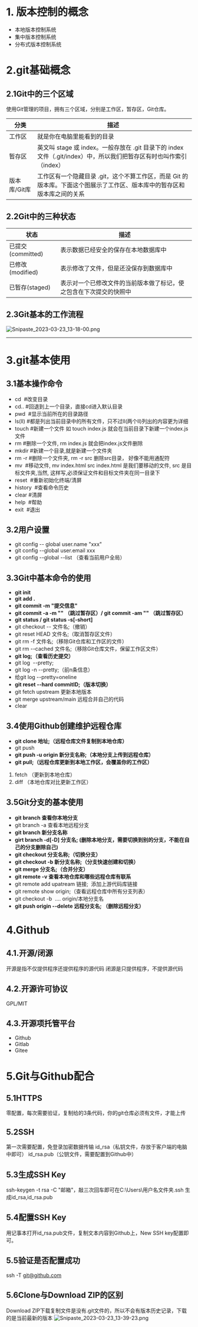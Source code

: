 # 1. 版本控制的概念
-  本地版本控制系统 
-  集中版本控制系统 
-  分布式版本控制系统 
# 2.git基础概念
## 2.1Git中的三个区域
使用Git管理的项目，拥有三个区域，分别是工作区，暂存区，Git仓库。

| **分类** | **描述** |
| --- | --- |
| 工作区 | 就是你在电脑里能看到的目录 |
| 暂存区 | 英文叫 stage 或 index。一般存放在 .git 目录下的 index 文件（.git/index）中，所以我们把暂存区有时也叫作索引（index） |
| 版本库/Git库 | 工作区有一个隐藏目录 .git，这个不算工作区，而是 Git 的版本库。下面这个图展示了工作区、版本库中的暂存区和版本库之间的关系 |

## 2.2Git中的三种状态
| **状态** | **描述** |
| --- | --- |
| 已提交(committed) | 表示数据已经安全的保存在本地数据库中 |
| 已修改(modified) | 表示修改了文件，但是还没保存到数据库中 |
| 已暂存(staged) | 表示对一个已修改文件的当前版本做了标记，使之包含在下次提交的快照中 |

## 2.3Git基本的工作流程

![Snipaste_2023-03-23_13-18-00.png](https://cdn.nlark.com/yuque/0/2023/png/34913475/1679548695440-1f5ce7cc-1087-4131-a570-29be83135ff2.png#averageHue=%2380d870&clientId=uebdc776a-bcb5-4&from=ui&height=363&id=u48be1f6d&name=Snipaste_2023-03-23_13-18-00.png&originHeight=747&originWidth=1653&originalType=binary&ratio=1&rotation=0&showTitle=false&size=271804&status=done&style=none&taskId=u7ab1e242-54a7-475a-a4e1-f3089826838&title=&width=803)

---

# 3.git基本使用
## 3.1基本操作命令

- cd  #改变目录
- cd.. #回退到上一个目录，直接cd进入默认目录
- pwd  #显示当前所在的目录路径
- ls(ll) #都是列出当前目录中的所有文件，只不过ll(两个ll)列出的内容更为详细
- touch #新建一个文件 如 touch index.js 就会在当前目录下新建一个index.js文件
- rm #删除一个文件, rm index.js 就会把index.js文件删除
- mkdir #新建一个目录,就是新建一个文件夹
- rm -r #删除一个文件夹, rm -r src 删除src目录， 好像不能用通配符
- mv  #移动文件, mv index.html src index.html 是我们要移动的文件, src 是目标文件夹,当然, 这样写,必须保证文件和目标文件夹在同一目录下
- reset  #重新初始化终端/清屏
- history  #查看命令历史
- clear #清屏
- help  #帮助
- exit  #退出
## 3.2用户设置

- git config -- global user.name "xxx"
- git config --global user.email xxx
- git config --global --list （查看当前用户全局）
## 3.3Git中基本命令的使用

- **git init**
- **git add .**
- **git commit -m "提交信息"**
- **git commit -a -m "" （跳过暂存区）/ git commit -am "" （跳过暂存区）**
- **git status / git status -s[-short]**
- git checkout -- 文件名;（撤销）
- git reset HEAD 文件名;（取消暂存区文件）
- git rm -f 文件名;（移除Git仓库和工作区的文件）
- git rm --cached 文件名;（移除Git仓库文件，保留工作区文件）
- **git log;（查看历史提交）**
- git log  --pretty;
- git log -n --pretty;（前n条信息）
- 给git log --pretty=oneline
- **git reset --hard commitID;（版本切换）**
- git fetch upstream 更新本地版本
- git merge upstream/main 远程合并自己的代码
- clear
## 3.4使用Github创建维护远程仓库

- **git clone 地址;（远程仓库文件复制到本地仓库）**
- git push
- **git push -u origin 新分支名称;（本地分支上传到远程仓库）**
- **git pull;（远程仓库更新到本地工作区，会覆盖你的工作区）**

1. fetch （更新到本地仓库）
2. diff （本地仓库对比更新工作区）
## 3.5Git分支的基本使用

-  **git branch 查看你本地分支** 
-  git branch -a 查看本地远程分支 
-  **git branch 新分支名称** 
-  **girt branch -d[-D] 分支名; (删除本地分支，需要切换到别的分支，不能在自己的分支删除自己)** 
-  **git checkout 分支名称;（切换分支）** 
-  **git checkout -b 新分支名称;（分支快速创建和切换）** 
-  **git merge 分支名;（合并分支）** 
-  **git remote -v 查看本地仓库和哪些远程仓库有联系**
-  git remote add upatream 链接;  添加上游代码库链接 
-  git remote show origin;（查看远程仓库中所有分支列表） 
-  git checkout -b  .... origin/本地分支名 
-  **git push origin --delete 远程分支名; （删除远程分支）** 
# 4.Github
## 4.1.开源/闭源
开源是指不仅提供程序还提供程序的源代码
闭源是只提供程序，不提供源代码
## 4.2.开源许可协议

GPL/MIT
## 4.3.开源项托管平台

- Github
- Gitlab
- Gitee
# 5.Git与Github配合
## 5.1HTTPS
零配置，每次需要验证，复制给的3条代码，你的git仓库必须有文件，才能上传
## 5.2SSH
第一次需要配置，免登录加密数据传输
id_rsa（私钥文件，存放于客户端的电脑中即可）
id_rsa.pub（公钥文件，需要配置到Github中）
## 5.3生成SSH Key
ssh-keygen -t rsa -C "邮箱"，敲三次回车即可在C:\Users\用户名文件夹.ssh 生成id_rsa,id_rsa.pub
## 5.4配置SSH Key
用记事本打开id_rsa.pub文件，复制文本内容到Github上，New SSH key配置即可。
## 5.5验证是否配置成功
ssh -T [git@github.com](mailto:git@github.com)
## 5.6Clone与Download ZIP的区别
Download ZIP下载复制文件是没有.git文件的，所以不会有版本历史记录，下载的是当前最新的版本
![Snipaste_2023-03-23_13-39-23.png](https://cdn.nlark.com/yuque/0/2023/png/34913475/1679550022274-6e9ace16-f640-4b72-b8e8-868a042b4e0e.png#averageHue=%23191c21&clientId=ud3f4ea0f-571c-4&from=ui&id=u2460f650&name=Snipaste_2023-03-23_13-39-23.png&originHeight=401&originWidth=482&originalType=binary&ratio=1&rotation=0&showTitle=false&size=75496&status=done&style=none&taskId=u63e80525-5f7b-4672-a860-2c103bc0dea&title=)







